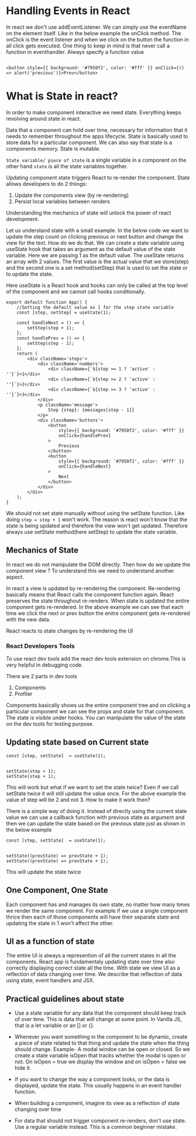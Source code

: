 # Handling Events in React

In react we don't use addEventListener. We can simply use the eventName on the element itself. Like in the below example the onClick method. The onClick is the event listener and when we click on the button the function in all click gets executed. One thing to keep in mind is that never call a function in eventhandler. Always specify a function value

```

<button style={{ background: '#7950f2', color: '#fff' }} onClick={() => alert('previous')}>Prev</button>

```

# What is State in react?

In order to make component interactive we need state. Everything keeps revolving around state in react.

Data that a component can hold over time, necessary for information that it needs to remember throughout the apps lifecycle. State is basically used to store data for a particular component. We can also say that state is a components memory. State is mutable.

`State variable/ piece of state` is a single variable in a component on the other hand `state` is all the state variables together.

Updating component state triggers React to re-render the component. State allows developers to do 2 thiings:

1. Update the components view (by re-rendering)
2. Persist local variables between renders

Understanding the mechanics of state will unlock the power of react development.

Let us understand state with a small example. In the below code we want to update the step count on clicking previous or next button and change the view for the text. How do we do that. We can create a state variable using useState hook that takes an argument as the default value of the state variable. Here we are passing 1 as the default value. The useState returns an array with 2 values. The first value is the actual value that we store(step) and the second one is a set method(setStep) that is used to set the state or to update the state.

Here useState is a React hook and hooks can only be called at the top level of the component and we cannot call hooks conditionally.

```
export default function App() {
    //Setting the default value as 1 for the step state variable
	const [step, setStep] = useState(1);

	const handleNext = () => {
		setStep(step + 1);
	};
	const handlePrev = () => {
		setStep(step - 1);
	};
	return (
		<div className='steps'>
			<div className='numbers'>
				<div className={`${step >= 1 ? 'active' : ''}`}>1</div>
				<div className={`${step >= 2 ? 'active' : ''}`}>2</div>
				<div className={`${step >= 3 ? 'active' : ''}`}>3</div>
			</div>
			<p className='message'>
				Step {step}: {messages[step - 1]}
			</p>
			<div className='buttons'>
				<button
					style={{ background: '#7950f2', color: '#fff' }}
					onClick={handlePrev}
				>
					Previous
				</button>
				<button
					style={{ background: '#7950f2', color: '#fff' }}
					onClick={handleNext}
				>
					Next
				</button>
			</div>
		</div>
	);
}

```

We should not set state manually without using the setState function. Like doing `step = step + 1` won't work. The reason is react won't know that the state is being updated and therefore the view won't get updated. Therefore always use setState method(here setStep) to update the state variable.

## Mechanics of State

In react we do not manipulate the DOM directly. Then how do we update the component view ? To understand this we need to understand another aspect.

In react a view is updated by re-rendering the component. Re-rendering basically means that React calls the component function again. React preserves the state throughout re-renders.
When state is updated the entire component gets re-rendered.
In the above example we can see that each time we click the next or prev button the enitre component gets re-rendered with the new data.

React reacts to state changes by re-rendering the UI

### React Developers Tools

To use react dev tools add the react dev tools extension on chrome.This is very helpful in debugging code.

There are 2 parts in dev tools

1. Components
2. Profiler

Components basically shows us the entire component tree and on clicking a particular component we can see the props and state for that component. The state is visible under hooks. You can manipulate the value of the state on the dev tools for testing purpose.

## Updating state based on Current state

```
const [step, setState]  = useState(1);


setState(step + 1);
setState(step + 1);
```

This will work but what if we want to set the state twice? Even if we call setState twice it will still update the value once.
For the above example the value of step will be 2 and not 3.
How to make it work then?

There is a simple way of doing it. Instead of directly using the current state value we can use a callback function with previous state as argument and then we can update the state based on the previous state just as shown in the below example

```
const [step, setState]  = useState(1);


setState((prevState) => prevState + 1);
setState((prevState) => prevState + 1);
```

This will update the state twice

## One Component, One State

Each component has and manages its own state, no matter how many times we render the same component. For example if we use a single component thrice then each of those components will have their separate state and updating the state in 1 won't affect the other.

## UI as a function of state

The entire UI is always a represention of all the current states in all the components. React app is fundamentaly updating state over time also correctly displaying correct state all the time.
With state we view UI as a reflection of data changing over time. We describe that reflection of data using state, event handlers and JSX.

## Practical guidelines about state

- Use a state variable for any data that the component should keep track of over time. This is data that will change at some point. In Vanilla JS, that is a let variable or an [] or {}.

- Whenever you want something in the component to be dynamic, create a piece of state related to that thing and update the state when the thing should change.
  Example- A modal windoe can be open or closed. So we create a state variable isOpen that tracks whether the modal is open or not. On isOpen = true we display the window and on isOpen = false we hide it.

- If you want to change the way a component looks, or the data is displayed, update the state. This usually happens in an event handler function.

- When building a component, imagine its view as a reflection of state changing over time

- For data that should not trigger component re-renders, don't use state. Use a regular variable instead. This is a common beginner mistake.
